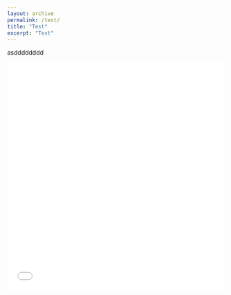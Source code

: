 ```yaml
---
layout: archive
permalink: /test/
title: "Test"
excerpt: "Test"
---
```

asdddddddd

<iframe id="igraph" scrolling="no" style="border:none;" seamless="seamless" src="/files/fig_male_emp_and_pop_by_age.embed" height="525" width="100%"></iframe>





